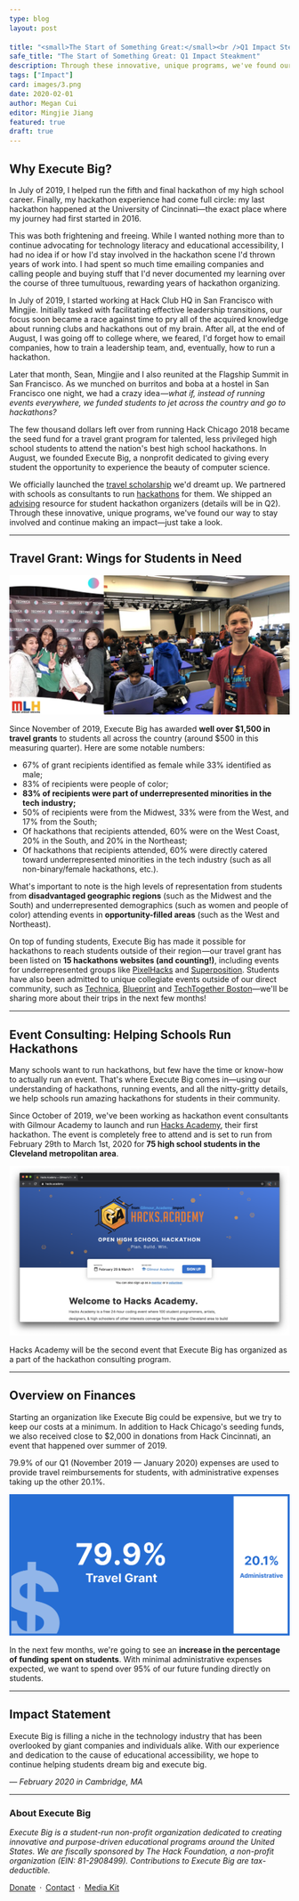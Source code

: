 ```yaml
---
type: blog
layout: post

title: "<small>The Start of Something Great:</small><br />Q1 Impact Steakment"
safe_title: "The Start of Something Great: Q1 Impact Steakment"
description: Through these innovative, unique programs, we've found our way to stay involved and continue making an impact—just take a look.
tags: ["Impact"]
card: images/3.png
date: 2020-02-01
author: Megan Cui
editor: Mingjie Jiang
featured: true
draft: true
---
```


## Why Execute Big?

In July of 2019, I helped run the fifth and final hackathon of my high school career. Finally, my hackathon experience had come full circle: my last hackathon happened at the University of Cincinnati—the exact place where my journey had first started in 2016.

This was both frightening and freeing. While I wanted nothing more than to continue advocating for technology literacy and educational accessibility, I had no idea if or how I'd stay involved in the hackathon scene I'd thrown years of work into. I had spent so much time emailing companies and calling people and buying stuff that I'd never documented my learning over the course of three tumultuous, rewarding years of hackathon organizing. 

In July of 2019, I started working at Hack Club HQ in San Francisco with Mingjie. Initially tasked with facilitating effective leadership transitions, our focus soon became a race against time to pry all of the acquired knowledge about running clubs and hackathons out of my brain. After all, at the end of August, I was going off to college where, we feared, I'd forget how to email companies, how to train a leadership team, and, eventually, how to run a hackathon.

Later that month, Sean, Mingjie and I also reunited at the Flagship Summit in San Francisco. As we munched on burritos and boba at a hostel in San Francisco one night, we had a crazy idea —*what if, instead of running events everywhere, we funded students to jet across the country and go to hackathons?*

The few thousand dollars left over from running Hack Chicago 2018 became the seed fund for a travel grant program for talented, less privileged high school students to attend the nation's best high school hackathons.
In August, we founded Execute Big, a nonprofit dedicated to giving every student the opportunity to experience the beauty of computer science. 

We officially launched the [travel scholarship](/grant) we'd dreamt up. We partnered with schools as consultants to run [hackathons](/events) for them. We shipped an [advising](/advising) resource for student hackathon organizers (details will be in Q2).
Through these innovative, unique programs, we've found our way to stay involved and continue making an impact—just take a look.

---

## Travel Grant: Wings for Students in Need

![Travel Grant Students](images/1.png)

Since November of 2019, Execute Big has awarded **well over $1,500 in travel grants** to students all across the country (around $500 in this measuring quarter). Here are some notable numbers:

* 67% of grant recipients identified as female while 33% identified as male;
* 83% of recipients were people of color;
* **83% of recipients were part of underrepresented minorities in the tech industry;**
* 50% of recipients were from the Midwest, 33% were from the West, and 17% from the South;
* Of hackathons that recipients attended, 60% were on the West Coast, 20% in the South, and 20% in the Northeast;
* Of hackathons that recipients attended, 60% were directly catered toward underrepresented minorities in the tech industry (such as all non-binary/female hackathons, etc.).

What's important to note is the high levels of representation from students from **disadvantaged geographic regions** (such as the Midwest and the South) and underrepresented demographics (such as women and people of color) attending events in **opportunity-filled areas** (such as the West and Northeast). 

On top of funding students, Execute Big has made it possible for hackathons to reach students outside of their region —our travel grant has been listed on **15 hackathons websites (and counting!)**, including events for underrepresented groups like [PixelHacks](http://pixelhacks.com/) and [Superposition](https://superposition.tech/). Students have also been admitted to unique collegiate events outside of our direct community, such as [Technica](https://gotechnica.org), [Blueprint](https://blueprint.hackmit.org/#home) and [TechTogether Boston](https://boston.techtogether.io/)—we'll be sharing more about their trips in the next few months!

---

## Event Consulting: Helping Schools Run Hackathons

Many schools want to run hackathons, but few have the time or know-how to actually run an event. That's where Execute Big comes in—using our understanding of hackathons, running events, and all the nitty-gritty details, we help schools run amazing hackathons for students in their community.

Since October of 2019, we've been working as hackathon event consultants with Gilmour Academy to launch and run [Hacks Academy](https://hacks.academy), their first hackathon. The event is completely free to attend and is set to run from February 29th to March 1st, 2020 for **75 high school students in the Cleveland metropolitan area**.

![Hacks Academy Website](images/2.png)

Hacks Academy will be the second event that Execute Big has organized as a part of the hackathon consulting program.

---

## Overview on Finances

Starting an organization like Execute Big could be expensive, but we try to keep our costs at a minimum. In addition to Hack Chicago's seeding funds, we also received close to $2,000 in donations from Hack Cincinnati, an event that happened over summer of 2019.

79.9% of our Q1 (November 2019 — January 2020) expenses are used to provide travel reimbursements for students, with administrative expenses taking up the other 20.1%.

![Expense Distribution Illustration](images/4.png)

In the next few months, we're going to see an **increase in the percentage of funding spent on students**. With minimal administrative expenses expected, we want to spend over 95% of our future funding directly on students.

---

## Impact Statement

Execute Big is filling a niche in the technology industry that has been overlooked by giant companies and individuals alike. With our experience and dedication to the cause of educational accessibility, we hope to continue helping students dream big and execute big.

*&mdash; February 2020 in Cambridge, MA*

---

### About Execute Big

*Execute Big is a student-run non-profit organization dedicated to creating innovative and
purpose-driven educational programs around the United States. We are fiscally sponsored by The Hack Foundation, a non-profit organization (EIN: 81-2908499). Contributions to Execute Big are tax-deductible.*

[Donate](/donate/pay)&ensp;&middot;&ensp;[Contact](mailto:team@executebig.org)&ensp;&middot;&ensp;[Media Kit](/assets/eb-branding.zip)
